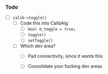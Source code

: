 ### Todo

- [ ] `calib->toggle()`
  - [ ] Code this into CalibAlg
    - [ ] `bool m_toggle = true;`
    - [ ] `toggle()`
    - [ ] `setToggle()`
  - [ ] Which dev area?
    - [ ] Pad connectivity, since it wants this
    - [ ] Consolidate your fucking dev areas
    
  
